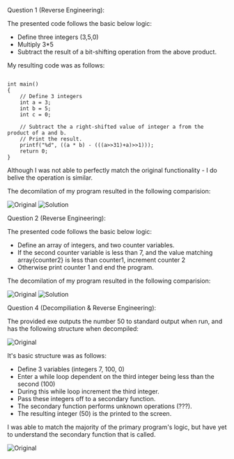 Question 1 (Reverse Engineering):

The presented code follows the basic below logic:

- Define three integers (3,5,0)
- Multiply 3*5
- Subtract the result of a bit-shifting operation from the above product.

My resulting code was as follows:

```#include <stdio.h>

int main()
{
    // Define 3 integers
    int a = 3;
    int b = 5;
    int c = 0;

    // Subtract the a right-shifted value of integer a from the product of a and b.
    // Print the result.
    printf("%d", ((a * b) - (((a>>31)+a)>>1)));
    return 0;
}
```

Although I was not able to perfectly match the original functionality - I do belive the operation is similar.

The decomilation of my program resulted in the following comparision:

![Original](Attachments/HW3_P3_Q1.png)
![Solution](Attachments/HW3_P3_Q1_S.png)

Question 2 (Reverse Engineering):

The presented code follows the basic below logic:

- Define an array of integers, and two counter variables.
- If the second counter variable is less than 7, and the value matching array{counter2} is less than counter1, increment counter 2
- Otherwise print counter 1 and end the program.

The decomilation of my program resulted in the following comparision:

![Original](Attachments/HW3_P3_Q2.png)
![Solution](Attachments/HW3_P3_Q2_S.png)

Question 4 (Decompiliation & Reverse Engineering):

The provided exe outputs the number 50 to standard output when run, and has the following structure when decompiled:

![Original](Attachments/HW3_P3_Q4.png)

It's basic structure was as follows:

- Define 3 variables (integers 7, 100, 0)
- Enter a while loop dependent on the third integer being less than the second (100)
- During this while loop increment the third integer.
- Pass these integers off to a secondary function.
- The secondary function performs unknown operations (???).
- The resulting integer (50) is the printed to the screen.

I was able to match the majority of the primary program's logic, but have yet to understand the secondary function that is called.

![Original](Attachments/HW3_P3_Q4_S.png)
